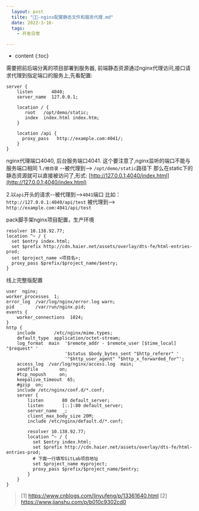 ```yaml
---
  layout: post
  tilte: "🦆🦢-nginx配置静态文件和服务代理.md"
  date: 2022-3-16-
  tags: 
    - 开发日常

---
```



* content
{:toc}


需要把前后端分离的项目部署到服务器,
前端静态资源通过nginx代理访问,接口请求代理到指定端口的服务上,先看配置:

```
server {
    listen       4040;
    server_name  127.0.0.1;
    
    location / {
       root   /opt/demo/static;
       index  index.html index.htm;
    }
    
    location /api {
      proxy_pass   http://example.com:4041/;
    }
}
```
nginx代理端口4040, 后台服务端口4041. 这个要注意了,nginx监听的端口不能与服务端口相同
1.`/根目录` --被代理到--> `/opt/demo/static`路径下
那么在static下的静态资源就可以直接被访问了,形式: [http://127.0.0.1:4040/index.html](http://127.0.0.1:4040/index.html)


2.以`api`开头的请求--被代理到-->`4041`端口
比如：
`http://127.0.0.1:4040/api/test`
被代理到--> `http://example.com:4041/api/test`

pack脚手架nginx项目配置，生产环境
```
resolver 10.138.92.77;
location ^~ / {
  set $entry index.html;
  set $prefix http://cdn.haier.net/assets/overlay/dts-fe/html-entries-prod;
  set $project_name <项目名>;
  proxy_pass $prefix/$project_name/$entry;
}

```
线上完整版配置
```
user  nginx;
worker_processes  1;
error_log  /var/log/nginx/error.log warn;
pid        /var/run/nginx.pid;
events {
    worker_connections  1024;
}
http {
    include       /etc/nginx/mime.types;
    default_type  application/octet-stream;
    log_format  main  '$remote_addr - $remote_user [$time_local] "$request" '
                      '$status $body_bytes_sent "$http_referer" '
                      '"$http_user_agent" "$http_x_forwarded_for"';
    access_log  /var/log/nginx/access.log  main;
    sendfile        on;
    #tcp_nopush     on;
    keepalive_timeout  65;
    #gzip  on;
    include /etc/nginx/conf.d/*.conf;
    server {
        listen       80 default_server;
        listen       [::]:80 default_server;
        server_name  _;
        client_max_body_size 20M;
        include /etc/nginx/default.d/*.conf;

        resolver 10.138.92.77;
        location ^~ / {
          set $entry index.html;
          set $prefix http://cdn.haier.net/assets/overlay/dts-fe/html-entries-prod;
          # 下面一行填写GitLab项目地址
          set $project_name myproject;
          proxy_pass $prefix/$project_name/$entry;
        }
    }
}
```
> [1] https://www.cnblogs.com/linyufeng/p/13361640.html
[2] https://www.jianshu.com/p/b010c9302cd0
